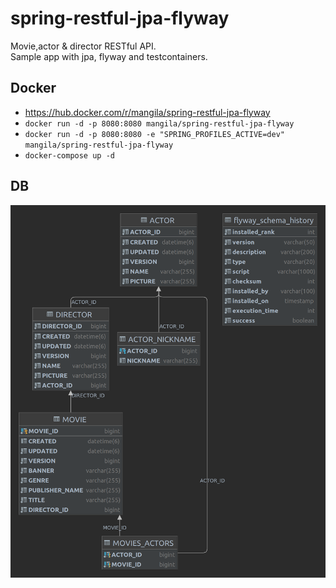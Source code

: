 # spring-restful-jpa-flyway

Movie,actor & director RESTful API. <br>
Sample app with jpa, flyway and testcontainers.

## Docker

* https://hub.docker.com/r/mangila/spring-restful-jpa-flyway
* ```docker run -d -p 8080:8080 mangila/spring-restful-jpa-flyway```
* ```docker run -d -p 8080:8080 -e "SPRING_PROFILES_ACTIVE=dev" mangila/spring-restful-jpa-flyway```
* ``docker-compose up -d``

## DB

![alt text](db.png)